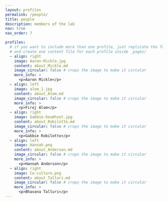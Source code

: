 ```yaml
---
layout: profiles
permalink: /people/
title: people
description: members of the lab
nav: true
nav_order: 7

profiles:
  # if you want to include more than one profile, just replicate the following block
  # and create one content file for each profile inside _pages/
  - align: right
    image: Aaron-Mickle.jpg
    content: about_Mickle.md
    image_circular: false # crops the image to make it circular
    more_info: >
      <p>Aaron Mickle</p>
  - align: left
    image: alom_1.jpg
    content: about_Alom.md
    image_circular: false # crops the image to make it circular
    more_info: >
      <p>Firoj Alom</p>
  - align: right
    image: Gabbie-headhsot.jpg
    content: about_Robilotto.md
    image_circular: false # crops the image to make it circular
    more_info: >
      <p>Gabbie Robilotto</p>
  - align: left
    image: Hannah.png
    content: about_Anderson.md
    image_circular: false # crops the image to make it circular
    more_info: >
      <p>Hannah Anderson</p>
  - align: right
    image: Co-culture.png
    content: about_Talluri.md
    image_circular: false # crops the image to make it circular
    more_info: >
      <p>Bhavana Talluri</p>
---
```

